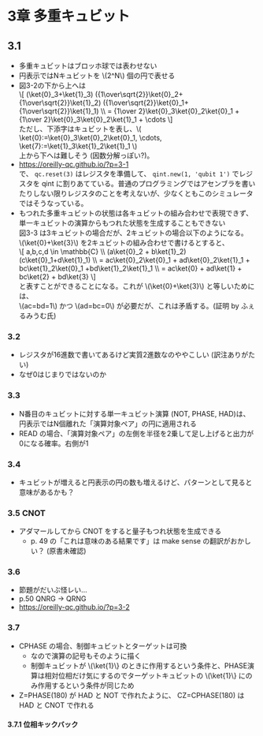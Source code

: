 # 3章 多重キュビット

## 3.1

- 多重キュビットはブロッホ球では表わせない
- 円表示ではNキュビットを \\(2^N\\) 個の円で表せる
- 図3-2の下から上へは  
  \\[
    (\ket{0}_3+\ket{1}_3) ({1\over\sqrt{2}}\ket{0}_2+{1\over\sqrt{2}}\ket{1}_2) ({1\over\sqrt{2}}\ket{0}_1+{1\over\sqrt{2}}\ket{1}_1) \\\\
    = {1\over 2}\ket{0}_3\ket{0}_2\ket{0}_1 + {1\over 2}\ket{0}_3\ket{0}_2\ket{1}_1 + \cdots
  \\]  
  ただし、下添字はキュビットを表し、\\( \ket{0}:=\ket{0}_3\ket{0}_2\ket{0}_1, \cdots, \ket{7}:=\ket{1}_3\ket{1}_2\ket{1}_1 \\)  
  上から下へは難しそう (因数分解っぽい?)。
- <https://oreilly-qc.github.io/?p=3-1>  
  で、 `qc.reset(3)` はレジスタを準備して、 `qint.new(1, 'qubit 1')` でレジスタを qint に割りあてている。普通のプログラミングではアセンブラを書いたりしない限りレジスタのことを考えないが、少なくともこのシミュレータではそうなっている。
- もつれた多重キュビットの状態は各キュビットの組み合わせで表現できず、単一キュビットの演算からもつれた状態を生成することもできない  
  図3-3 は3キュビットの場合だが、2キュビットの場合以下のようになる。   
  \\(\ket{0}+\ket{3}\\) を2キュビットの組み合わせで書けるとすると、  
  \\[ a,b,c,d \in \mathbb{C} \\\\
      (a\ket{0}_2 + b\ket{1}_2) (c\ket{0}_1+d\ket{1}_1) \\\\
      = ac\ket{0}_2\ket{0}_1 + ad\ket{0}_2\ket{1}_1 +  bc\ket{1}_2\ket{0}_1 +bd\ket{1}_2\ket{1}_1 \\\\
      = ac\ket{0} + ad\ket{1} + bc\ket{2} + bd\ket{3}
  \\]  
  と表すことができることになる。これが \\(\ket{0}+\ket{3}\\) と等しいためには、  
  \\(ac=bd=1\\) かつ \\(ad=bc=0\\) が必要だが、これは矛盾する。(証明 by ふぇるみうむ氏)

### 3.2

- レジスタが16進数で書いてあるけど実質2進数なのややこしい (訳注ありがたい)
- なぜ0はじまりではないのか

### 3.3

- N番目のキュビットに対する単一キュビット演算 (NOT, PHASE, HAD)は、円表示ではN個離れた「演算対象ペア」の円に適用される
- READ の場合、「演算対象ペア」の左側を半径を2乗して足し上げると出力が0になる確率。右側が1

### 3.4

- キュビットが増えると円表示の円の数も増えるけど、パターンとして見ると意味があるかも？

### 3.5 CNOT

- アダマールしてから CNOT をすると量子もつれ状態を生成できる
  - p. 49 の「これは意味のある結果です」は make sense の翻訳がおかしい？ (原書未確認)

### 3.6

- 節題がだいぶ怪レい...
- p.50 QNRG -> QRNG
- <https://oreilly-qc.github.io/?p=3-2>

### 3.7

- CPHASE の場合、制御キュビットとターゲットは可換
  - なので演算の記号もそのように描く
  - 制御キュビットが \\(\ket{1}\\} のときに作用するという条件と、PHASE演算は相対位相だけ気にするのでターゲットキュビットの \\(\ket{1}\\} にのみ作用するという条件が同じため
- Z=PHASE(180) が HAD と NOT で作れたように、 CZ=CPHASE(180) は HAD と CNOT で作れる

#### 3.7.1 位相キックバック


